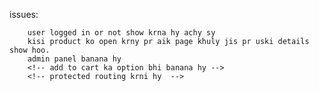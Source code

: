
issues:
        
        user logged in or not show krna hy achy sy
        kisi product ko open krny pr aik page khuly jis pr uski details show hoo. 
        admin panel banana hy 
        <!-- add to cart ka option bhi banana hy -->
        <!-- protected routing krni hy  -->